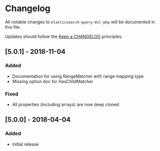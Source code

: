 # Changelog

All notable changes to `elasticsearch-query-dsl-php` will be documented in this file.

Updates should follow the [Keep a CHANGELOG](http://keepachangelog.com/) principles.

## [5.0.1] - 2018-11-04
### Added
- Documentation for using RangeMatcher with range mapping type
- Missing option doc for HasChildMatcher

### Fixed
- All properties (including arrays) are now deep cloned

## [5.0.0] - 2018-04-04
### Added
- Initial release
